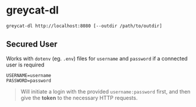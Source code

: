 # greycat-dl

```sh
greycat-dl http://localhost:8080 [--outdir /path/to/outdir]
```

## Secured User
Works with `dotenv` (eg. `.env`) files for `username` and `password` if a connected user is required
```env
USERNAME=username
PASSWORD=password
```

> Will initiate a login with the provided `username:password` first, and then give the **token** to the necessary HTTP requests.
